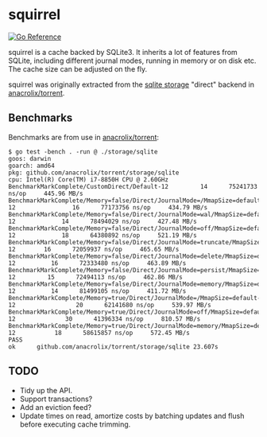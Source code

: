 # squirrel

[![Go Reference](https://pkg.go.dev/badge/github.com/anacrolix/squirrel.svg)](https://pkg.go.dev/github.com/anacrolix/squirrel)

squirrel is a cache backed by SQLite3. It inherits a lot of features from SQLite, including different journal modes, running in memory or on disk etc. The cache size can be adjusted on the fly.

squirrel was originally extracted from the [sqlite storage](https://github.com/anacrolix/torrent/tree/master/storage/sqlite) "direct" backend in [anacrolix/torrent].

## Benchmarks

Benchmarks are from use in [anacrolix/torrent]:

    $ go test -bench . -run @ ./storage/sqlite
    goos: darwin
    goarch: amd64
    pkg: github.com/anacrolix/torrent/storage/sqlite
    cpu: Intel(R) Core(TM) i7-8850H CPU @ 2.60GHz
    BenchmarkMarkComplete/CustomDirect/Default-12 	      14	  75241733 ns/op	 445.96 MB/s
    BenchmarkMarkComplete/Memory=false/Direct/JournalMode=/MmapSize=default-12         	      16	  77173756 ns/op	 434.79 MB/s
    BenchmarkMarkComplete/Memory=false/Direct/JournalMode=wal/MmapSize=default-12      	      14	  78494029 ns/op	 427.48 MB/s
    BenchmarkMarkComplete/Memory=false/Direct/JournalMode=off/MmapSize=default-12      	      18	  64380892 ns/op	 521.19 MB/s
    BenchmarkMarkComplete/Memory=false/Direct/JournalMode=truncate/MmapSize=default-12 	      16	  72059937 ns/op	 465.65 MB/s
    BenchmarkMarkComplete/Memory=false/Direct/JournalMode=delete/MmapSize=default-12   	      16	  72333480 ns/op	 463.89 MB/s
    BenchmarkMarkComplete/Memory=false/Direct/JournalMode=persist/MmapSize=default-12  	      15	  72494113 ns/op	 462.86 MB/s
    BenchmarkMarkComplete/Memory=false/Direct/JournalMode=memory/MmapSize=default-12   	      14	  81499105 ns/op	 411.72 MB/s
    BenchmarkMarkComplete/Memory=true/Direct/JournalMode=/MmapSize=default-12          	      20	  62141680 ns/op	 539.97 MB/s
    BenchmarkMarkComplete/Memory=true/Direct/JournalMode=off/MmapSize=default-12       	      30	  41396334 ns/op	 810.57 MB/s
    BenchmarkMarkComplete/Memory=true/Direct/JournalMode=memory/MmapSize=default-12    	      18	  58615857 ns/op	 572.45 MB/s
    PASS
    ok  	github.com/anacrolix/torrent/storage/sqlite	23.607s

## TODO

 * Tidy up the API.
 * Support transactions?
 * Add an eviction feed?
 * Update times on read, amortize costs by batching updates and flush before executing cache trimming.

[anacrolix/torrent]: (https://github.com/anacrolix/torrent)
